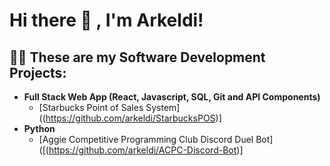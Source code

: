 <h1>Hi there 👋 , I'm Arkeldi! <br/></h1>
                                     
<h2>👨‍💻 These are my Software Development Projects:</h2>

- <b>Full Stack Web App (React, Javascript, SQL, Git and API Components)</b>
  - [Starbucks Point of Sales System]((https://github.com/arkeldi/StarbucksPOS)]
- <b>Python</b>
  - [Aggie Competitive Programming Club Discord Duel Bot]([(https://github.com/arkeldi/ACPC-Discord-Bot)]


